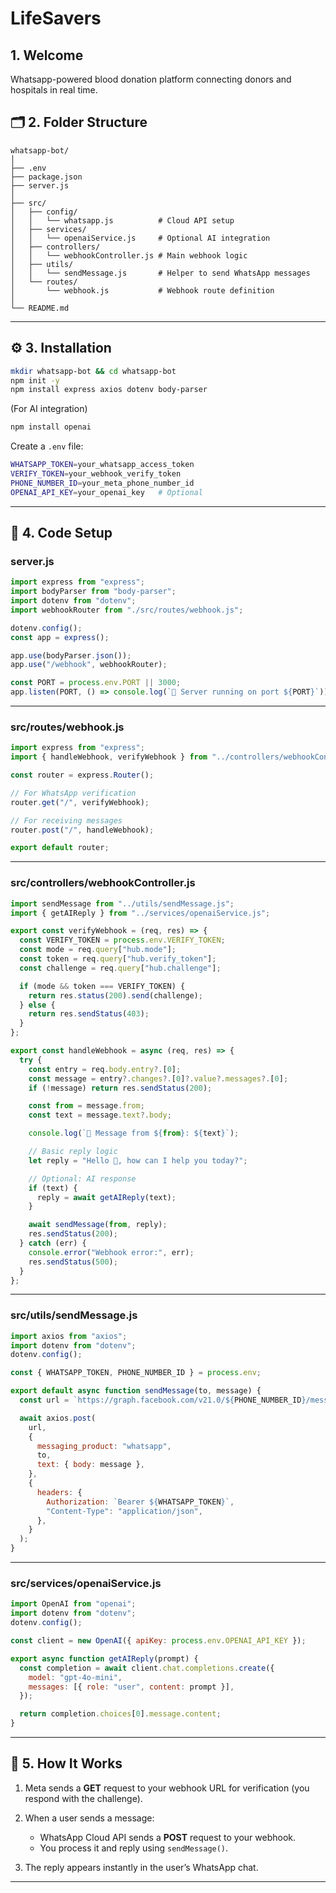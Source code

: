# LifeSavers

## 1. Welcome
Whatsapp-powered blood donation platform connecting donors and hospitals in real time.


## 🗂️ 2. Folder Structure

```
whatsapp-bot/
│
├── .env
├── package.json
├── server.js
│
├── src/
│   ├── config/
│   │   └── whatsapp.js          # Cloud API setup
│   ├── services/
│   │   └── openaiService.js     # Optional AI integration
│   ├── controllers/
│   │   └── webhookController.js # Main webhook logic
│   ├── utils/
│   │   └── sendMessage.js       # Helper to send WhatsApp messages
│   └── routes/
│       └── webhook.js           # Webhook route definition
│
└── README.md
```

---

## ⚙️ 3. Installation

```bash
mkdir whatsapp-bot && cd whatsapp-bot
npm init -y
npm install express axios dotenv body-parser
```

(For AI integration)

```bash
npm install openai
```

Create a `.env` file:

```bash
WHATSAPP_TOKEN=your_whatsapp_access_token
VERIFY_TOKEN=your_webhook_verify_token
PHONE_NUMBER_ID=your_meta_phone_number_id
OPENAI_API_KEY=your_openai_key   # Optional
```

---

## 🚀 4. Code Setup

### **server.js**

```js
import express from "express";
import bodyParser from "body-parser";
import dotenv from "dotenv";
import webhookRouter from "./src/routes/webhook.js";

dotenv.config();
const app = express();

app.use(bodyParser.json());
app.use("/webhook", webhookRouter);

const PORT = process.env.PORT || 3000;
app.listen(PORT, () => console.log(`🚀 Server running on port ${PORT}`));
```

---

### **src/routes/webhook.js**

```js
import express from "express";
import { handleWebhook, verifyWebhook } from "../controllers/webhookController.js";

const router = express.Router();

// For WhatsApp verification
router.get("/", verifyWebhook);

// For receiving messages
router.post("/", handleWebhook);

export default router;
```

---

### **src/controllers/webhookController.js**

```js
import sendMessage from "../utils/sendMessage.js";
import { getAIReply } from "../services/openaiService.js";

export const verifyWebhook = (req, res) => {
  const VERIFY_TOKEN = process.env.VERIFY_TOKEN;
  const mode = req.query["hub.mode"];
  const token = req.query["hub.verify_token"];
  const challenge = req.query["hub.challenge"];

  if (mode && token === VERIFY_TOKEN) {
    return res.status(200).send(challenge);
  } else {
    return res.sendStatus(403);
  }
};

export const handleWebhook = async (req, res) => {
  try {
    const entry = req.body.entry?.[0];
    const message = entry?.changes?.[0]?.value?.messages?.[0];
    if (!message) return res.sendStatus(200);

    const from = message.from;
    const text = message.text?.body;

    console.log(`📩 Message from ${from}: ${text}`);

    // Basic reply logic
    let reply = "Hello 👋, how can I help you today?";

    // Optional: AI response
    if (text) {
      reply = await getAIReply(text);
    }

    await sendMessage(from, reply);
    res.sendStatus(200);
  } catch (err) {
    console.error("Webhook error:", err);
    res.sendStatus(500);
  }
};
```

---

### **src/utils/sendMessage.js**

```js
import axios from "axios";
import dotenv from "dotenv";
dotenv.config();

const { WHATSAPP_TOKEN, PHONE_NUMBER_ID } = process.env;

export default async function sendMessage(to, message) {
  const url = `https://graph.facebook.com/v21.0/${PHONE_NUMBER_ID}/messages`;

  await axios.post(
    url,
    {
      messaging_product: "whatsapp",
      to,
      text: { body: message },
    },
    {
      headers: {
        Authorization: `Bearer ${WHATSAPP_TOKEN}`,
        "Content-Type": "application/json",
      },
    }
  );
}
```

---

### **src/services/openaiService.js**

```js
import OpenAI from "openai";
import dotenv from "dotenv";
dotenv.config();

const client = new OpenAI({ apiKey: process.env.OPENAI_API_KEY });

export async function getAIReply(prompt) {
  const completion = await client.chat.completions.create({
    model: "gpt-4o-mini",
    messages: [{ role: "user", content: prompt }],
  });

  return completion.choices[0].message.content;
}
```

---

## 🧠 5. How It Works

1. Meta sends a **GET** request to your webhook URL for verification (you respond with the challenge).
2. When a user sends a message:

   * WhatsApp Cloud API sends a **POST** request to your webhook.
   * You process it and reply using `sendMessage()`.
3. The reply appears instantly in the user’s WhatsApp chat.

---

